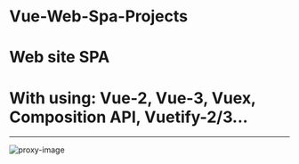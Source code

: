 # Vue-Web-Spa-Projects
# Web site SPA
# With using: Vue-2, Vue-3, Vuex, Composition API, Vuetify-2/3...
____
![proxy-image](https://user-images.githubusercontent.com/51271834/160930634-09821fbe-158a-4d4a-83d3-5305e6b5fb3a.png)
